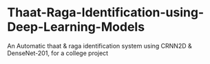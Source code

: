 # Thaat-Raga-Identification-using-Deep-Learning-Models
An Automatic thaat &amp; raga identification system using CRNN2D &amp; DenseNet-201, for a college project
